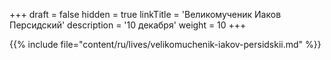 +++
draft = false
hidden = true
linkTitle = 'Великомученик Иаков Персидский'
description = '10 декабря'
weight = 10
+++

{{% include file="content/ru/lives/velikomuchenik-iakov-persidskii.md" %}}
